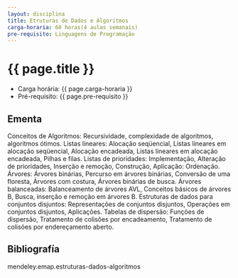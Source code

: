 ```yaml
---
layout: disciplina
title: Etruturas de Dados e Algoritmos
carga-horaria: 60 horas(4 aulas semanais)
pre-requisito: Linguagens de Programação
---
```


# {{ page.title }}

- Carga horária: {{ page.carga-horaria }}
- Pré-requisito: {{ page.pre-requisito }}

## Ementa 

Conceitos de Algoritmos: Recursividade, complexidade de algoritmos,
algoritmos ótimos. Listas lineares: Alocação seqüencial, Listas
lineares em alocação seqüencial, Alocação encadeada, Listas lineares
em alocação encadeada, Pilhas e filas. Listas de prioridades:
Implementação, Alteração de prioridades, Inserção e remoção,
Construção, Aplicação: Ordenação. Árvores: Árvores binárias, Percurso
em árvores binárias, Conversão de uma floresta, Árvores com costura,
Árvores binárias de busca. Árvores balanceadas: Balanceamento de
árvores AVL, Conceitos básicos de árvores B, Busca, inserção e remoção
em árvores B. Estruturas de dados para conjuntos disjuntos:
Representações de conjuntos disjuntos, Operações em conjuntos
disjuntos, Aplicações. Tabelas de dispersão: Funções de dispersão,
Tratamento de colisões por encadeamento, Tratamento de colisões por
endereçamento aberto.

## Bibliografía

mendeley.emap.estruturas-dados-algoritmos
